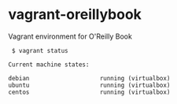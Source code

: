 # vagrant-oreillybook
Vagrant environment for O'Reilly Book

```
 $ vagrant status

Current machine states:

debian                    running (virtualbox)
ubuntu                    running (virtualbox)
centos                    running (virtualbox)
```
